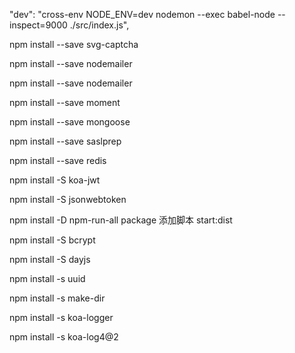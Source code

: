 <!-- 端口占用 package.json-->
"dev": "cross-env NODE_ENV=dev nodemon --exec babel-node --inspect=9000 ./src/index.js",
<!-- 图形验证码 svg-captcha-->
npm install --save svg-captcha
<!-- 邮箱服务 nodemailer-->
npm install --save nodemailer

<!-- 邮箱服务 moment-->
npm install --save nodemailer

<!-- 时间格式 moment -->
npm install --save moment

<!-- 数据连接 mongoose -->
npm install --save mongoose

<!-- mongodb数据密码安全 saslprep -->
npm install --save saslprep

<!-- 数据缓存 redis -->
<!--https://github.com/NodeRedis/node-redis  -->
npm install --save redis


<!-- cookie 跨端表现不好 移动 -->

<!-- koa-jwt 权限校验 -->
 npm install -S koa-jwt
<!-- token生成  -->
npm install -S jsonwebtoken


<!-- 同步运行脚本 npm-run-all  -->
npm install -D npm-run-all
package 添加脚本 start:dist

<!-- 密码加密 bcrypt  有node版本的要求10.x以上-->
npm install -S bcrypt

<!--  dayjs  -->
npm install -S dayjs

<!-- 随机签名 -->
npm install -s uuid

<!-- 文件上传  递归执行创建目录-->
npm install -s make-dir

<!-- 日志 只能对正常的请求进行持久化，不会去对错误的请求做记录-->
npm install -s koa-logger

<!-- 日志 log4  使用koa封装的koa-log4-->
npm install -s koa-log4@2








